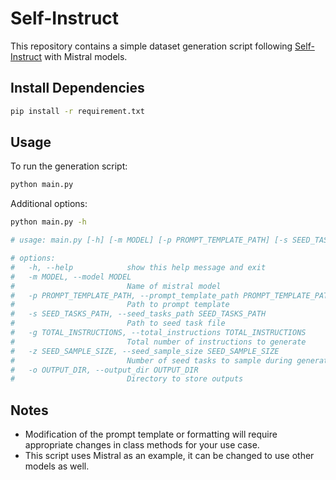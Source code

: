 # Self-Instruct

This repository contains a simple dataset generation script following [Self-Instruct](https://arxiv.org/abs/2212.10560) with Mistral models.

## Install Dependencies

```bash
pip install -r requirement.txt
```

## Usage

To run the generation script:

```bash
python main.py
```

Additional options:

```bash
python main.py -h

# usage: main.py [-h] [-m MODEL] [-p PROMPT_TEMPLATE_PATH] [-s SEED_TASKS_PATH] [-g TOTAL_INSTRUCTIONS] [-z SEED_SAMPLE_SIZE] [-o OUTPUT_DIR]

# options:
#   -h, --help            show this help message and exit
#   -m MODEL, --model MODEL
#                         Name of mistral model
#   -p PROMPT_TEMPLATE_PATH, --prompt_template_path PROMPT_TEMPLATE_PATH
#                         Path to prompt template
#   -s SEED_TASKS_PATH, --seed_tasks_path SEED_TASKS_PATH
#                         Path to seed task file
#   -g TOTAL_INSTRUCTIONS, --total_instructions TOTAL_INSTRUCTIONS
#                         Total number of instructions to generate
#   -z SEED_SAMPLE_SIZE, --seed_sample_size SEED_SAMPLE_SIZE
#                         Number of seed tasks to sample during generation
#   -o OUTPUT_DIR, --output_dir OUTPUT_DIR
#                         Directory to store outputs
```

## Notes

- Modification of the prompt template or formatting will require appropriate changes in class methods for your use case.
- This script uses Mistral as an example, it can be changed to use other models as well.
